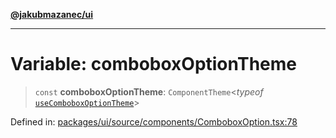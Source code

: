 [**@jakubmazanec/ui**](../README.md)

---

# Variable: comboboxOptionTheme

> `const` **comboboxOptionTheme**: `ComponentTheme`\<_typeof_
> [`useComboboxOptionTheme`](../functions/useComboboxOptionTheme.md)\>

Defined in:
[packages/ui/source/components/ComboboxOption.tsx:78](https://github.com/jakubmazanec/tools/blob/90a5050fae768000bb00b2044438762c3c8c0f98/packages/ui/source/components/ComboboxOption.tsx#L78)
